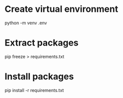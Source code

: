 # Create virtual environment
python -m venv .env

# Extract packages
pip freeze > requirements.txt

# Install packages
pip install -r requirements.txt